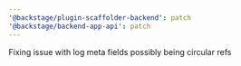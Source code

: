 ```yaml
---
'@backstage/plugin-scaffolder-backend': patch
'@backstage/backend-app-api': patch
---
```


Fixing issue with log meta fields possibly being circular refs
